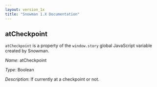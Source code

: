 ```yaml
---
layout: version_1x
title: "Snowman 1.X Documentation"
---
```


## atCheckpoint

`atCheckpoint` is a property of the `window.story` global JavaScript variable created by Snowman.

*Name*: atCheckpoint

*Type*: Boolean

*Description*: If currently at a checkpoint or not.
